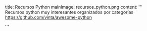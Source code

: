 title: Recursos Python
mainImage: recursos_python.png
content: 
 '''
Recursos python muy interesantes organizados por categorías
<https://github.com/vinta/awesome-python>

 '''
